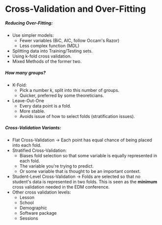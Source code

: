 # Cross-Validation and Over-Fitting

##### Reducing Over-Fitting:
* Use simpler models:
  * Fewer variables (BiC, AIC, follow Occam's Razor)
  * Less complex function (MDL)
* Splitting data into Training/Testing sets.
* Using k-fold cross validation.
* Mixed Methods of the former two.

##### How many groups?
* K-Fold:
  * Pick a number k, split into this number of groups.
  * Quicker, preferred by some theoreticians.
* Leave-Out-One
  * Every data point is a fold.
  * More stable.
  * Avoids issue of how to select folds (stratification issues).

##### Cross-Validation Variants:
* Flat Cross-Validation -> Each point has equal chance of being placed into each fold.
* Stratified Cross-Validation:
  * Biases fold selection so that some variable is equally represented in each fold.
  * The variable you're trying to predict.
  * Or some variable that is thought to be an important context.
* Student-Level Cross-Validation -> Folds are selected so that no student's data is represented in two folds. This is seen as the __minimum__ cross validation needed in the EDM conference.
* Other cross validation levels:
  * Lesson
  * School
  * Demographic 
  * Software package
  * Sessions

